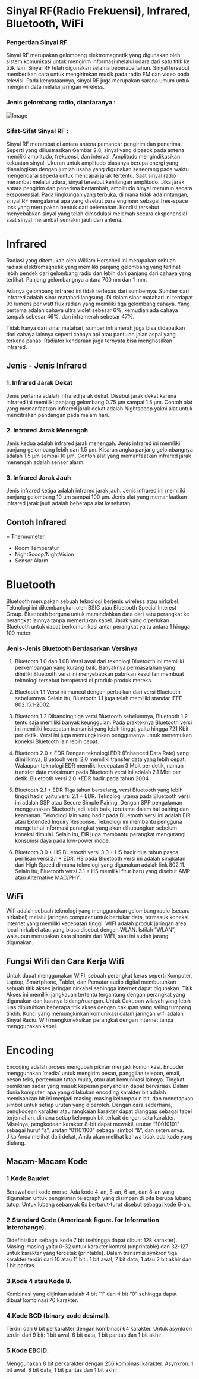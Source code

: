 
# Sinyal RF(Radio Frekuensi), Infrared, Bluetooth, WiFi

### Pengertian Sinyal RF
Sinyal RF merupakan gelombang elektromagnetik yang digunakan oleh sistem komunikasi untuk mengirim informasi melalui udara dari satu titik ke titik lain. Sinyal RF telah digunakan selama beberapa tahun. Sinyal tersebut memberikan cara untuk mengirimkan musik pada radio FM dan video pada televisi. Pada kenyataannya, sinyal RF juga merupakan sarana umum untuk mengirim data melalui jaringan wireless.

### Jenis gelombang radio, diantaranya :
![Image](RF.png)

### Sifat-Sifat Sinyal RF :
  Sinyal RF merambat di antara antena pemancar pengirim dan penerima. Seperti yang diilustrasikan Gambar 2.8, sinyal yang dipasok pada antena memiliki amplitudo, frekuensi, dan interval.
  Amplitudo mengindikasikan kekuatan sinyal. Ukuran untuk amplitudo biasanya berupa energi yang dianalogikan dengan jumlah usaha yang digunakan seseorang pada waktu mengendarai sepeda untuk mencapai jarak tertentu.
  Saat sinyal radio merambat melalui udara, sinyal tersebut kehilangan amplitudo. Jika jarak antara pengirim dan penerima bertambah, amplitudo sinyal menurun secara eksponensial. Pada lingkungan yang terbuka, di mana tidak ada rintangan, sinyal RF mengalamai apa yang disebut para engineer sebagai free-space loss yang merupakan bentuk dari pelemahan. Kondisi tersebut menyebabkan sinyal yang telah dimodulasi melemah secara eksponensial saat sinyal merambat semakin jauh dari antena.


# Infrared
Radiasi yang ditemukan oleh William Herschell ini merupakan sebuah radiasi elektromagnetik yang memiliki panjang gelombang yang terlihat lebih pendek dari gelombang radio dan lebih dari panjang dari cahaya yang terlihat. Panjang gelombangnya antara 700 nm dan 1 mm.

Adanya gelombang infrared ini tidak terlepas dari sumbernya. Sumber dari infrared adalah sinar matahari langsung. Di dalam sinar matahari ini terdapat 93 lumens per watt flux radian yang memiliki tiga gelombang cahaya. Yang pertama adalah cahaya ultra violet sebesar 6%, kemudian ada cahaya tampak sebesar 46%, dan inframerah sebesar 47%.

Tidak hanya dari sinar matahari, sumber inframerah juga bisa didapatkan dari cahaya lainnya seperti cahaya api atau pantulan jalan aspal yang terkena panas. Radiator kendaraan juga ternyata bisa menghasilkan infrared.

## Jenis - Jenis Infrared

### 1. Infrared Jarak Dekat
Jenis pertama adalah infrared jarak dekat. Disebut jarak dekat karena infrared ini memiliki panjang gelombang 0.75 µm sampai 1.5 µm. Contoh alat yang memanfaatkan infrared jarak dekat adalah Nightscoop yakni alat untuk mencitrakan pandangan pada malam hari.

### 2. Infrared Jarak Menengah
Jenis kedua adalah infrared jarak menengah. Jenis infrared ini memiliki panjang gelombang lebih dari 1.5 µm. Kisaran angka panjang gelombangnya adalah 1.5 µm sampai 10 µm. Contoh alat yang memanfaatkan infrared jarak menengah adalah sensor alarm.

### 3. Infrared Jarak Jauh
Jenis infrared ketiga adalah infrared jarak jauh. Jenis infrared ini memiliki panjang gelombang 10 µm sampai 100 µm. Jenis alat yang memanfaatkan infrared jarak jauh adalah beberapa alat kesehatan.

## Contoh Infrared
= Thermometer
- Room Temperatur
- NightScoop/NightVision
- Sensor Alarm


# Bluetooth
Bluetooth merupakan sebuah teknologi berjenis wireless atau nirkabel. Teknologi ini dikembangkan oleh BSIG atau Bluetooth Special Interest Group. Bluetooth berguna untuk memindahkan data dari satu perangkat ke perangkat lainnya tanpa memerlukan kabel. Jarak yang diperlukan Bluetooth untuk dapat berkomunikasi antar perangkat yaitu antara 1 hingga 100 meter.

### Jenis-Jenis Bluetooth Berdasarkan Versinya
1. Bluetooth 1.0 dan 1.0B
Versi awal dari teknologi Bluetooth ini memiliki perkembangan yang kurang baik. Banyaknya permasalahan yang dimiliki Bluetooth versi ini menyebabkan pabrikan kesulitan membuat teknologi tersebut beroperasi di produk-produk mereka.

2. Bluetooth 1.1
Versi ini muncul dengan perbaikan dari versi Bluetooth sebelumnya. Selain itu, Bluetooth 1.1 juga telah memiliki standar IEEE 802.15.1-2002.

3. Bluetooth 1.2
Dibanding tiga versi Bluetooth sebelumnya, Bluetooth 1.2 tentu saja memiliki banyak keunggulan. Pada prakteknya Bluetooth versi ini memiliki kecepatan transmisi yang lebih tinggi, yaitu hingga 721 Kbit per detik. Versi ini juga memungkinkan penggunanya untuk menemukan koneksi Bluetooth lain lebih cepat.

4. Bluetooth 2.0 + EDR
Dengan teknologi EDR (Enhanced Data Rate) yang dimilikinya, Bluetooh versi 2.0 memiliki transfer data yang lebih cepat. Walaupun teknologi EDR memiliki kecepatan 3 Mbit per detik, namun transfer data maksimum pada Bluetooth versi ini adalah 2.1 Mbit per detik. Bluetooth versi 2.0 +EDR hadir pada tahun 2004.

5. Bluetooth 2.1 + EDR
Tiga tahun berselang, versi Bluetooth yang lebih tinggi hadir, yaitu versi 2.1 + EDR. Teknologi utama pada Bluetooth versi ini adalah SSP atau Secure Simple Pairing. Dengan SPP pengalaman menggunakan Bluetooth jadi lebih baik, terutama dalam hal pairing dan keamanan.
Teknologi lain yang hadir pada Bluetooth versi ini adalah EIR atau Extended Inquiry Response. Teknologi ini membantu pengguna mengetahui informasi perangkat yang akan dihubungkan sebelum koneksi dimulai. Selain itu, EIR juga membantu perangkat mengurangi konsumsi daya pada low-power mode.

6. Bluetooth 3.0 + HS
Bluetooth versi 3.0 + HS hadir dua tahun pasca perilisan versi 2.1 + EDR. HS pada Bluetooth versi ini adalah singkatan dari High Speed di mana teknologi yang digunakan adalah link 802.11. Selain itu, Bluetooth versi 3.1 + HS memiliki fitur baru yang disebut AMP atau Alternative MAC/PHY.


## WiFi
Wifi adalah sebuah teknologi yang menggunakan gelombang radio (secara nirkabel) melalui jaringan computer untuk bertukar data, termasuk koneksi internet yang memiliki kecepatan tinggi.
WIFI adalah produk jaringan area local nirkabel atau yang biasa disebut dengan WLAN. Istilah “WLAN”, walaupun merupakan kata sinonim dari WIFI, saat ini sudah jarang digunakan.

## Fungsi Wifi dan Cara Kerja Wifi
Untuk dapat menggunakan WIFI, sebuah perangkat keras seperti Komputer, Laptop, Smartphone, Tablet, dan Pemutar audio digital membutuhkan sebuah titik akses jaringan nirkabel sehingga internet dapat digunakan. Titik Akses ini memiliki jangkauan tertentu tergantung dengan perangkat yang digunakan dan luasnya bidang/ruangan. Untuk Cakupan wilayah yang lebih luas dibutuhkan beberapa titik akses dengan cakupan yang saling tumpang tindih. Kunci yang memungkinkan komunikasi dalam jaringan wifi adalah Sinyal Radio. Wifi mengkoneksikan perangkat dengan internet tanpa menggunakan kabel.

# Encoding
Encoding adalah proses mengubah pikiran menjadi komunikasi. Encoder menggunakan ‘media’ untuk mengirim pesan, panggilan telepon, email, pesan teks, pertemuan tatap muka, atau alat komunikasi lainnya. Tingkat pemikiran sadar yang masuk kepesan penyandian dapat bervariasi.
Dalam dunia komputer, apa yang dilakukan encoding karakter bit adalah memisahkan bit ini menjadi masing-masing kelompok n bit, dan menetapkan simbol untuk setiap urutan yang diperoleh. Dengan cara sederhana, pengkodean karakter atau rangkaian karakter dapat dianggap sebagai tabel terjemahan, dimana setiap kelompok bit terkait dengan satu karakter.
Misalnya, pengkodean karakter 8-bit dapat mewakili urutan “10010101” sebagai huruf “a”, urutan “01101100” sebagai simbol “&”, dan seterusnya. Jika Anda melihat dari dekat, Anda akan melihat bahwa tidak ada kode yang diulang.

## Macam-Macam Kode
### 1.Kode Baudot
Berawal dari kode morse. Ada kode 4-an, 5-an, 6-an, dan 8-an yang digunakan untuk pengiriman telegraph yang disimpan di pita berupa lubang tutup. Untuk lubang sebanyak 6x berturut-turut disebut sebagai kode 6-an.

### 2.Standard Code (Americank figure. for Information Interchange).
Didefinisikan sebagai kode 7 bit (sehingga dapat dibuat 128 karakter). Masing-masing yaitu 0-32 untuk karakter kontrol (unprintable) dan 32-127 untuk karakter yang tercetak (printable). Dalam transmisi synkron tiga karakter terdiri dari 10 atau 11 bit : 1 bit awal, 7 bit data, 1 atau 2 bit akhir dan 1 bit paritas.

### 3.Kode 4 atau Kode 8.
Kombinasi yang diijinkan adalah 4 bit “1” dan 4 bit “0” sehingga dapat dibuat kombinasi 70 karakter.

### 4.Kode BCD (binary code desimal).
Terdiri dari 6 bit perkarakter dengan kombinasi 64 karakter. Untuk asynkron terdiri dari 9 bit: 1 bit awal, 6 bit data, 1 bit paritas dan 1 bit akhir.

### 5.Kode EBCID.
Menggunakan 8 bit perkarakter dengan 256 kombinasi karakter.
Asynkron: 1 bit awal, 8 bit data, 1 bit paritas dan 1 bit akhir.
